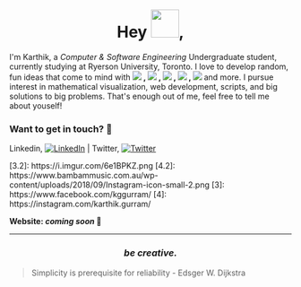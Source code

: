<h1 align='center'><b>Hey </b><img src="https://raw.githubusercontent.com/MartinHeinz/MartinHeinz/master/wave.gif" width="50px"><b>,</b></h1>

I'm Karthik, a *Computer & Software Engineering* Undergraduate student, currently studying at Ryerson University, Toronto. I love to develop random, fun ideas that come to mind with **![](https://img.shields.io/badge/Python-grey?logo=python&style=flat-square) , ![](https://img.shields.io/badge/Java-grey?logo=java&style=flat-square) , ![](https://img.shields.io/badge/JavaScript-grey?logo=javascript&style=flat-square) , ![](https://img.shields.io/badge/HTML-grey?logo=html5&style=flat-square) , ![](https://img.shields.io/badge/CSS-grey?logo=css3&style=flat-square)** and more. I pursue interest in mathematical visualization, web development, scripts, and big solutions to big problems. That's enough out of me, feel free to tell me about youself!

### Want to get in touch? :speech_balloon:

Linkedin, [![LinkedIn][1.2]][1] | Twitter, [![Twitter][2.2]][2]

[1.2]: https://raw.githubusercontent.com/MartinHeinz/MartinHeinz/master/linkedin-3-16.png
[2.2]: http://i.imgur.com/wWzX9uB.png
<!-->
[3.2]: https://i.imgur.com/6e1BPKZ.png
[4.2]: https://www.bambammusic.com.au/wp-content/uploads/2018/09/Instagram-icon-small-2.png
<!-->
[1]: https://www.linkedin.com/in/kggurram/
[2]: https://twitter.com/kggurram/
<!-->
[3]: https://www.facebook.com/kggurram/
[4]: https://instagram.com/karthik.gurram/
<!-->

**Website: <i> coming soon </i>:pray:**

<!--
## Currently working on... :zzz:

<dl>
	<dt>R2-D2</dt>
	<dd> Finishing up</dd>

	<dt>Personal Website</dt>
	<dd>HTML, CSS, Jekyll</dd>

	<dt>ML Project</dt>
	<dd>&#128064</dd>

	<dt>Python Scripts</dt>
	<dd>I love to automate and code random algorithms that come to mind</dd>
	</dl>
-->

<!--
	## Everyone loves stats... here are some of mine :chart_with_upwards_trend:
	<div  class="container"  style="display: flex; height: 100px;">
		<a href="https://github.com/kggurram/">
		  	<img align="left" src="https://github-readme-stats.vercel.app/api?username=kggurram&hide=prs,issues&theme=nord&show_icons=true&line_height=27&count_private=true" alt="Karthik's GitHub Stats" />
		</a>
	</div>
	<div  style="width: 50%;">
		<img src="https://github-readme-stats.vercel.app/api/wakatime?username=kggurram" align= "center" style="width:100%">
	</div>
-->
<!--
	## Repos I'm proud of :fire:

	[![Repo Card](https://github-readme-stats.vercel.app/api/pin/?username=kggurram&repo=R2-D2&theme=nord)](https://github.com/kggurram/R2-D2)

	#### _Lots of ideas in development, coming soon!_
-->
---
<h3  align='center'><i>be creative.</i></h3>

> Simplicity is prerequisite for reliability - Edsger W. Dijkstra